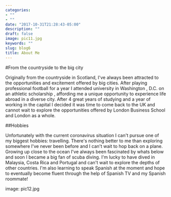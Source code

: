 ```yaml
---
categories:
- ""
- ""
date: "2017-10-31T21:28:43-05:00"
description: ""
draft: false
image: pic11.jpg
keywords: ""
slug: blog6
title: About Me 
---
```


#From the countryside to the big city

Originally from the countryside in Scotland, I've always been attracted to the opportunities and excitement offered by big cities. After playing professional football for a year I attended university in Washington , D.C. on an athletic scholarship , affording me a unique opportunity to experience life abroad in a diverse city. After 4 great years of studying and a year of working in the capital I decided it was time to come back to the UK and cannot wait to explore the opportunities offered by London Business School and London as a whole. 

##Hobbies

Unfortunately with the current coronavirus situation I can't pursue one of my biggest hobbies: travelling. There's nothing better to me than exploring somewhere I've never been before and I can't wait to hop back on a plane. Growing up close to the ocean I've always been fascinated by whats below and soon I became a big fan of scuba diving. I'm lucky to have dived in Malaysia, Costa Rica and Portugal and can't wait to explore the depths of other countries. I'm also learning to speak Spanish at the moment and hope to eventually become fluent through the help of Spanish TV and my Spanish roommate!

image: pic12.jpg